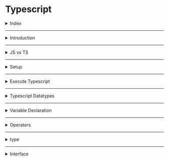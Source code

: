 # Typescript 

<details>
<summary>Index</summary>

## Index
* Introduction
* JS vs TS
* Setup
* Execute Typescript
* Typescript Datatypes
* Variable Declaration
* Operators
* type
* Interface

</details>

---

<details>
<summary>Introduction</summary>

## Introduction
* Typescript is a statically typed language.
* TypeScript checks for errors in your code before you run it by making sure that the variables and functions have the correct types.
* Typescript is a superset of Javascript.
* TypeScript includes all features of JavaScript and adds extra features on top.
* Typescript is a development tool. if you want to run, you need to convert `TS` into `JS`.
* `Typescript = Type + Javascript`

![Typescript](./Assets/01-introduction/01-typescript.png)


### Advantages of Typescript
* TypeScript detects errors while you write your code or when you try to compile it. This means you catch mistakes early, before running the program.
* Compilation is the process of converting code written in a high-level programming language (like TypeScript) into a lower-level language (like JavaScript) that a computer can execute.

![Compile Error](./Assets/01-introduction/02-compile-error.png)

### Type Safety

```ts 
let age: number = 20;
// age = "twenty";  // Error

age = 27;  // No Error
console.log(age); // 27

// console.log(age.toUpperCase()); // Error
```

### Validation

* Javascript 
```js
function addTwo(num){
    if (typeof(num) === number){
        return num+2
    }

    return null;
}

addTwo(5);
```

* Typescript
```ts
function addTwo(num:number){
    return num+2
}

addTwo(5);
```


</details>

---

<details>
<summary>JS vs TS</summary>

## JS vs TS
* JS -> Javascript is a Dynamically Types Language
* TS -> Typescript is a Statically Typed Language

### Javascript
```js
// Javascript


/* -----> variable declaration & re-assignment <----- */ 

let a = 10;
a = 20;
a = "twenty";
a = true;
a = ["Apple", "Banana"];
a = {name:"praveen", age:28};
a = function(){}
a = null;


/* -----> Function Declaration <----- */ 

function user(name, age){
    console.log(name, age);
}

user("praveen", 28);  // praveen 28
user(28, "praveen");  // 28 praveen
user("praveen");  // praveen undefined
user(28);  // 28 undefined
```

### Typescript
```ts
// Typescript 

/* -----> variable declaration & re-assignment <----- */ 

let a:number = 10
a = 20 // No Error

a = "twenty"  // Error
a = true  // Error
a = ["Apple", "Banana"]  // Error
a = function(){}  // Error
a = null  // Error


/* -----> Function Declaration <----- */ 
function user(name:string, age:number):void{
    console.log(name, age)
}

user("praveen", 28)  // praveen 28
user(28, "praveen")  // Error
user("praveen")  // Error
user(28)  // Error
```
</details>

---

<details>
<summary>Setup</summary>

## Setup
1. Install node
2. `npm install -g typescript`
3. convert __TS__ to __JS__ by using TSC (typescript compiler)
   * Example : `tsc index.ts`

### Version Checking 
![Version Checking](./Assets/02-setup/01-version-checking.png)

### Run The Typescript file
* Run the TS file with third-party package
* `npm install ts-node`
* Run TS file -> `ts-node index.ts`

### Realtime Project Setup
1. Install Node
2. `npm init -y` Setup Node Environment -> Create package.json file
3. create `index.html`
4. create two folders :
    * __src__ : development
    * __dist__ : production
5. `tsc --init` create __tsconfig.json__ file
6. create `index.ts` file in src folder
7. modify __tsconfig.json__ file -> __"ourDir":"./dist"__ for tell dist folder path
8. Run the Application on watch mode -> `tsc -w`
   * It automatically generates `JS` file of `TS` in dist folder when changes in TS files.
9. Link generated `JS` file in dist folder to `index.html`
10. Start the Application (index.html) on live-server using __vscode extension live server__.
11. `git init`  && `.gitignore` for untrack the node_modules 
12. Optional -> use third-party-package 
    * `npm install lite-server`
    * Lightweight development only node server that serves a web app, opens it in the browser, refreshes when html or javascript change
    * Start : `lite-server` 
13. `npm start` -> start the application

</details>

---

<details>
<summary>Execute Typescript</summary>

## Execute Typescript
1. Create a file with `.ts` extension -> `index.ts`
2. Write Typescript code in the file
3. Compile the Typescript code using `tsc` command -> `tsc index.ts`
4. Run the generated JavaScript file using `node` command -> `node index.js`

![tsc](./Assets/03-execute-typescript/02-tsc.png)

![Execute Typescript](./Assets/03-execute-typescript/01-execute-typescript.png)

</details>

---

<details>
<summary>Typescript Datatypes</summary>

## Typescript Datatypes

![Typescript Types](./Assets/04-datatypes/01-datatypes.png)
</details>

---

<details>
<summary>Variable Declaration</summary>

## Variable Declaration
* use camelCase for variable
* Example : __myName__

### Syntax
* `let variableName:type = value`

### Example
```ts 
let age: number = 20;
// age = "twenty";  // Error

age = 27;  // No Error
console.log(age); // 27
```
### Datatypes
* string
* number
* boolean
* null
* undefined
* any

```ts 
// String
let myName: string = "Ande Praveen";

// number 
let myAge: number = 28;

// boolean
let isMale: boolean = true;

// null 
let test: null = null;

// undefined 
let abc: undefined = undefined;

// any -> we can assign anything like Javascript -> avoid the type checking
let a: any = "Text";
a = 10;
a = true;
a = null;
a = {};
```



</details>

---

<details>
<summary>Operators</summary>

## Operators
1. Arithmetic -> +, -, *, /, %
2. Shorthand math -> +=, -=, *=, /=
3. Increment/ Decrement -> ++, --
4. Conditional -> < , >, <= , >=, !==
5. Logical -> &&, ||, !
6. Ternary -> ?:

### Example
```ts
let val1:number = 10
let val2:number = 20

let sum:number = val1 + val2
console.log(sum) // 30

sum = 10 + "twenty" // Error
```

</details>

---

<details>
<summary>type</summary>

## type


</details>

---

<details>
<summary>Interface</summary>

## Interface
* Interface is used to define the shape of an object.
* interface can be extended using the extends keyword.

</details>